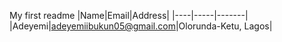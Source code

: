 My first readme
|Name|Email|Address|
|----|-----|-------|
|Adeyemi|adeyemiibukun05@gmail.com|Olorunda-Ketu, Lagos|

